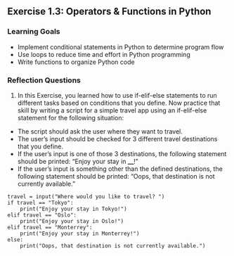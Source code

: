 ## Exercise 1.3: Operators & Functions in Python

### Learning Goals

- Implement conditional statements in Python to determine program flow
- Use loops to reduce time and effort in Python programming
- Write functions to organize Python code

### Reflection Questions

1. In this Exercise, you learned how to use if-elif-else statements to run different tasks based on conditions that you define. Now practice that skill by writing a script for a simple travel app using an if-elif-else statement for the following situation:

- The script should ask the user where they want to travel.
- The user’s input should be checked for 3 different travel destinations that you define.
- If the user’s input is one of those 3 destinations, the following statement should be printed: “Enjoy your stay in **\_\_**!”
- If the user’s input is something other than the defined destinations, the following statement should be printed: “Oops, that destination is not currently available.”

```
travel = input("Where would you like to travel? ")
if travel == "Tokyo":
    print("Enjoy your stay in Tokyo!")
elif travel == "Oslo":
    print("Enjoy your stay in Oslo!")
elif travel == "Monterrey":
    print("Enjoy your stay in Monterrey!")
else:
    print("Oops, that destination is not currently available.")
```
